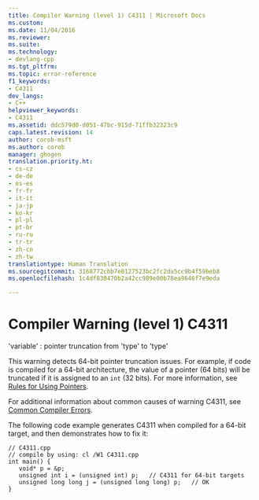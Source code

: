 ```yaml
---
title: Compiler Warning (level 1) C4311 | Microsoft Docs
ms.custom: 
ms.date: 11/04/2016
ms.reviewer: 
ms.suite: 
ms.technology:
- devlang-cpp
ms.tgt_pltfrm: 
ms.topic: error-reference
f1_keywords:
- C4311
dev_langs:
- C++
helpviewer_keywords:
- C4311
ms.assetid: ddc579d0-d051-47bc-915d-71ffb32323c9
caps.latest.revision: 14
author: corob-msft
ms.author: corob
manager: ghogen
translation.priority.ht:
- cs-cz
- de-de
- es-es
- fr-fr
- it-it
- ja-jp
- ko-kr
- pl-pl
- pt-br
- ru-ru
- tr-tr
- zh-cn
- zh-tw
translationtype: Human Translation
ms.sourcegitcommit: 3168772cbb7e8127523bc2fc2da5cc9b4f59beb8
ms.openlocfilehash: 1c4df830470b2a42cc989e00b78ea9646f7e9eda

---
```

# Compiler Warning (level 1) C4311
'variable' : pointer truncation from 'type' to 'type'  
  
 This warning detects 64-bit pointer truncation issues. For example, if code is compiled for a 64-bit architecture, the value of a pointer (64 bits) will be truncated if it is assigned to an `int` (32 bits). For more information, see [Rules for Using Pointers](http://msdn.microsoft.com/library/windows/desktop/aa384242).  
  
 For additional information about common causes of warning C4311, see [Common Compiler Errors](http://msdn.microsoft.com/library/windows/desktop/aa384160).  
  
 The following code example generates C4311 when compiled for a 64-bit target, and then demonstrates how to fix it:  
  
```  
// C4311.cpp  
// compile by using: cl /W1 C4311.cpp  
int main() {  
   void* p = &p;  
   unsigned int i = (unsigned int) p;   // C4311 for 64-bit targets  
   unsigned long long j = (unsigned long long) p;   // OK  
}  
  
```


<!--HONumber=Jan17_HO1-->


